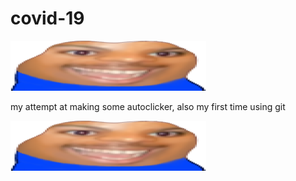 # covid-19
![Screenshot](WideHardo.png)

my attempt at making some autoclicker, also my first time using git

![Screenshot](WideHardo.png)